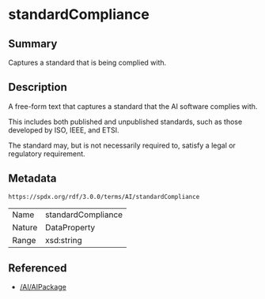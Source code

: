 <!-- Automatically generated by spec-parser v2.3.0 on 2024-07-09T12:43:38.633388+00:00 -->
<!-- SPDX-License-Identifier: Community-Spec-1.0 -->

# standardCompliance

## Summary

Captures a standard that is being complied with.


## Description

A free-form text that captures a standard that the AI software complies with.

This includes both published and unpublished standards, such as those developed
by ISO, IEEE, and ETSI.

The standard may, but is not necessarily required to, satisfy a legal or
regulatory requirement.


## Metadata

`https://spdx.org/rdf/3.0.0/terms/AI/standardCompliance`


| | |
|---|---|
| Name | standardCompliance |
| Nature | DataProperty |
| Range | xsd:string |




## Referenced

- [/AI/AIPackage](../../AI/Classes/AIPackage.md)

